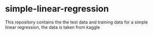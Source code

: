 # simple-linear-regression

This repository contains the the test data and training data for a simple linear regression, the data is taken from kaggle 
